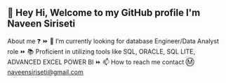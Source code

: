 ## 👋 Hey Hi, Welcome to my GitHub profile I'm Naveen Siriseti

About me ❓ ⏩ 👀 I’m currently looking for database Engineer/Data Analyst role ⏩ 📚 Proficient in utilizing tools like SQL, ORACLE, SQL LITE, ADVANCED EXCEL POWER BI  ⏩ 📫 How to reach me contact Ⓜ naveensiriseti@gmail.com

<!--
**NaveenNaviee/NaveenNaviee** is a ✨ _special_ ✨ repository because its `README.md` (this file) appears on your GitHub profile.

Here are some ideas to get you started:

- 🔭 I’m currently working on ...
- 🌱 I’m currently learning ...
- 👯 I’m looking to collaborate on ...
- 🤔 I’m looking for help with ...
- 💬 Ask me about ...
- 📫 How to reach me: ...
- 😄 Pronouns: ...
- ⚡ Fun fact: ...
-->
